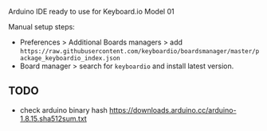 Arduino IDE ready to use for Keyboard.io Model 01

Manual setup steps:
* Preferences > Additional Boards managers > add `https://raw.githubusercontent.com/keyboardio/boardsmanager/master/package_keyboardio_index.json`
* Board manager > search for `keyboardio` and install latest version.

## TODO
- check arduino binary hash https://downloads.arduino.cc/arduino-1.8.15.sha512sum.txt

